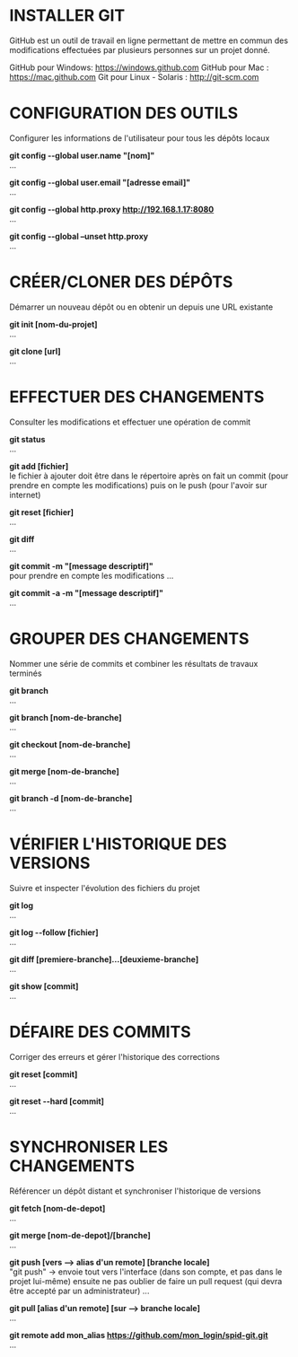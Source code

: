INSTALLER GIT
=============
GitHub est un outil de travail en ligne permettant de mettre en commun des modifications effectuées par plusieurs personnes sur un projet donné.

GitHub pour Windows: https://windows.github.com
GitHub pour Mac : https://mac.github.com
Git pour Linux - Solaris : http://git-scm.com

CONFIGURATION DES OUTILS
========================
Configurer les informations de l'utilisateur pour tous les dépôts locaux

**git config --global user.name "[nom]"**  
...

**git config --global user.email "[adresse email]"**  
...

**git config --global http.proxy http://192.168.1.17:8080**    
...

**git config --global –unset http.proxy**  
...

CRÉER/CLONER DES DÉPÔTS
=======================
Démarrer un nouveau dépôt ou en obtenir un depuis une URL existante
 
**git init [nom-du-projet]**  
...

**git clone [url]**  
...

EFFECTUER DES CHANGEMENTS
=========================
Consulter les modifications et effectuer une opération de commit

**git status**  
...

**git add [fichier]**  
le fichier à ajouter doit être dans le répertoire
après on fait un commit (pour prendre en compte les modifications)
puis on le push (pour l'avoir sur internet)


**git reset [fichier]**  
...

**git diff**  
...

**git commit -m "[message descriptif]"**  
pour prendre en compte les modifications
...

**git commit -a -m "[message descriptif]"**  
...

GROUPER DES CHANGEMENTS
=======================
Nommer une série de commits et combiner les résultats de travaux terminés

**git branch**  
...

**git branch [nom-de-branche]**  
...

**git checkout [nom-de-branche]**  
...

**git merge [nom-de-branche]**  
...

**git branch -d [nom-de-branche]**  
...

VÉRIFIER L'HISTORIQUE DES VERSIONS
==================================
Suivre et inspecter l'évolution des fichiers du projet

**git log**  
...

**git log --follow [fichier]**  
...

**git diff [premiere-branche]...[deuxieme-branche]**  
...

**git show [commit]**  
...

DÉFAIRE DES COMMITS
===================
Corriger des erreurs et gérer l'historique des corrections

**git reset [commit]**  
...

**git reset --hard [commit]**  
...

SYNCHRONISER LES CHANGEMENTS
============================
Référencer un dépôt distant et synchroniser l'historique de versions

**git fetch [nom-de-depot]**  
...

**git merge [nom-de-depot]/[branche]**  
...

**git push [vers --> alias d'un remote] [branche locale]**  
"git push" -> envoie tout vers l'interface (dans son compte, et pas dans le projet lui-même)
ensuite ne pas oublier de faire un pull request (qui devra être accepté par un administrateur)
...

**git pull [alias d'un remote] [sur --> branche locale]**  
...

**git remote add mon_alias https://github.com/mon_login/spid-git.git**  
...

